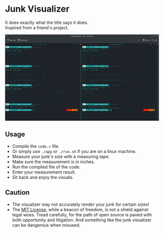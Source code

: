 # Junk Visualizer

It does exactly what the title says it does.\
Inspired from a friend's project.

![Preview](preview.png)

## Usage

- Compile the `code.c` file.
- Or simply use `./app` or `./run.sh` if you are on a linux machine.
- Measure your junk's size with a measuring tape.
- Make sure the measurement is in inches.
- Run the compiled file of the code.
- Enter your measurement result.
- Sit back and enjoy the visuals.

## Caution

- The visualizer may not accurately render your junk for certain sizes!
- The [MIT License](LICENSE), while a beacon of freedom, is not a shield against legal woes. Tread carefully, for the path of open source is paved with both opportunity and litigation. And something like the junk visualizer can be dangerous when misused.

